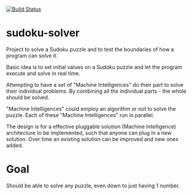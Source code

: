 [![Build Status](https://travis-ci.org/hugemane/sudoku-solver.svg?branch=master)](https://travis-ci.org/hugemane/sudoku-solver)

# sudoku-solver
Project to solve a Sudoku puzzle and to test the boundaries of how a program can solve it.

Basic idea is to set initial values on a Sudoku puzzle and let the program execute and solve in real time.

Attempting to have a set of "Machine Intelligences" do their part to solve their individual problems.
By combining all the individual parts - the whole should be solved.

"Machine Intelligences" could employ an algorithm or not to solve the puzzle. 
Each of these "Machine Intelligences" run in parallel.

The design is for a effective pluggable solution (Machine Intelligence) architecture to be implemented, 
such that anyone can plug in a new solution. Over time an existing solution can be improved and new ones added.

# Goal
Should be able to solve any puzzle, even down to just having 1 number.

